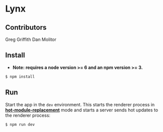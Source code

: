 # Lynx

## Contributors
Greg Griffith
Dan Molitor


## Install

* **Note: requires a node version >= 6 and an npm version >= 3.**

```bash
$ npm install
```

## Run

Start the app in the `dev` environment. This starts the renderer process in [**hot-module-replacement**](https://webpack.js.org/guides/hmr-react/) mode and starts a server sends hot updates to the renderer process:

```bash
$ npm run dev
```
